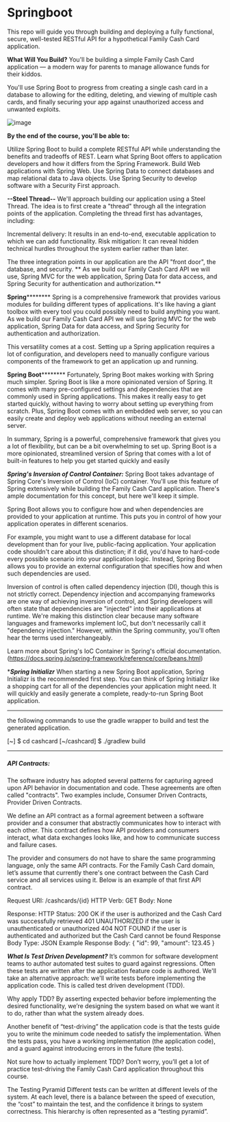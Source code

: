 # Springboot

This repo will guide you through building and deploying a fully functional, secure, well-tested RESTful API for a hypothetical Family Cash Card application.

**What Will You Build?**
You'll be building a simple Family Cash Card application — a modern way for parents to manage allowance funds for their kiddos.

You'll use Spring Boot to progress from creating a single cash card in a database to allowing for the editing, deleting, and viewing of multiple cash cards, and finally securing your app against unauthorized access and unwanted exploits.

![image](https://github.com/Jayaprakashpediredla/Springboot/assets/45528469/7d9e6bf3-0894-4d34-a206-53c2cde259fa)


**By the end of the course, you'll be able to:**

Utilize Spring Boot to build a complete RESTful API while understanding the benefits and tradeoffs of REST.
Learn what Spring Boot offers to application developers and how it differs from the Spring Framework.
Build Web applications with Spring Web.
Use Spring Data to connect databases and map relational data to Java objects.
Use Spring Security to develop software with a Security First approach.


**--Steel Thread--**
We'll approach building our application using a Steel Thread. The idea is to first create a "thread" through all the integration points of the application. Completing the thread first has advantages, including:

Incremental delivery: It results in an end-to-end, executable application to which we can add functionality.
Risk mitigation: It can reveal hidden technical hurdles throughout the system earlier rather than later.


The three integration points in our application are the API "front door", the database, and security.
**
As we build our Family Cash Card API we will use,
Spring MVC for the web application, 
Spring Data for data access, and 
Spring Security for authentication and authorization.**


**Spring**********
Spring is a comprehensive framework that provides various modules for building different types of applications. It's like having a giant toolbox with every tool you could possibly need to build anything you want. As we build our Family Cash Card API we will use Spring MVC for the web application, Spring Data for data access, and Spring Security for authentication and authorization.

This versatility comes at a cost. Setting up a Spring application requires a lot of configuration, and developers need to manually configure various components of the framework to get an application up and running.

**Spring Boot**********
Fortunately, Spring Boot makes working with Spring much simpler. Spring Boot is like a more opinionated version of Spring. It comes with many pre-configured settings and dependencies that are commonly used in Spring applications. This makes it really easy to get started quickly, without having to worry about setting up everything from scratch. Plus, Spring Boot comes with an embedded web server, so you can easily create and deploy web applications without needing an external server.

In summary, Spring is a powerful, comprehensive framework that gives you a lot of flexibility, but can be a bit overwhelming to set up. Spring Boot is a more opinionated, streamlined version of Spring that comes with a lot of built-in features to help you get started quickly and easily



***Spring's Inversion of Control Container:***
Spring Boot takes advantage of Spring Core's Inversion of Control (IoC) container. You'll use this feature of Spring extensively while building the Family Cash Card application. There's ample documentation for this concept, but here we'll keep it simple.

Spring Boot allows you to configure how and when dependencies are provided to your application at runtime. This puts you in control of how your application operates in different scenarios.

For example, you might want to use a different database for local development than for your live, public-facing application. Your application code shouldn't care about this distinction; if it did, you'd have to hard-code every possible scenario into your application logic. Instead, Spring Boot allows you to provide an external configuration that specifies how and when such dependencies are used.

Inversion of control is often called dependency injection (DI), though this is not strictly correct. Dependency injection and accompanying frameworks are one way of achieving inversion of control, and Spring developers will often state that dependencies are "injected" into their applications at runtime. We're making this distinction clear because many software languages and frameworks implement IoC, but don't necessarily call it "dependency injection." However, within the Spring community, you'll often hear the terms used interchangeably.

Learn more about Spring's IoC Container in Spring's official documentation.(https://docs.spring.io/spring-framework/reference/core/beans.html)


****Spring Initializr***
When starting a new Spring Boot application, Spring Initializr is the recommended first step. You can think of Spring Initializr like a shopping cart for all of the dependencies your application might need. It will quickly and easily generate a complete, ready-to-run Spring Boot application.


**************************************

the following commands to use the gradle wrapper to build and test the generated application.

[~] $ cd cashcard
[~/cashcard] $ ./gradlew build
**************************************


##### API Contracts:
The software industry has adopted several patterns for capturing agreed upon API behavior in documentation and code. These agreements are often called "contracts". 
Two examples include,
Consumer Driven Contracts, 
Provider Driven Contracts. 

We define an API contract as a formal agreement between a software provider and a consumer that abstractly communicates how to interact with each other. This contract defines how API providers and consumers interact, what data exchanges looks like, and how to communicate success and failure cases.

The provider and consumers do not have to share the same programming language, only the same API contracts. For the Family Cash Card domain, let’s assume that currently there's one contract between the Cash Card service and all services using it. Below is an example of that first API contract.


Request
  URI: /cashcards/{id}
  HTTP Verb: GET
  Body: None

Response:
  HTTP Status:
    200 OK if the user is authorized and the Cash Card was successfully retrieved
    401 UNAUTHORIZED if the user is unauthenticated or unauthorized
    404 NOT FOUND if the user is authenticated and authorized but the Cash Card cannot be found
  Response Body Type: JSON
  Example Response Body:
    {
      "id": 99,
      "amount": 123.45
    }



***What Is Test Driven Development?***
It’s common for software development teams to author automated test suites to guard against regressions. Often these tests are written after the application feature code is authored. We'll take an alternative approach: we'll write tests before implementing the application code. This is called test driven development (TDD).

Why apply TDD? By asserting expected behavior before implementing the desired functionality, we’re designing the system based on what we want it to do, rather than what the system already does.

Another benefit of “test-driving” the application code is that the tests guide you to write the minimum code needed to satisfy the implementation. When the tests pass, you have a working implementation (the application code), and a guard against introducing errors in the future (the tests).

Not sure how to actually implement TDD? Don’t worry, you’ll get a lot of practice test-driving the Family Cash Card application throughout this course.

The Testing Pyramid
Different tests can be written at different levels of the system. At each level, there is a balance between the speed of execution, the “cost” to maintain the test, and the confidence it brings to system correctness. This hierarchy is often represented as a “testing pyramid”.






